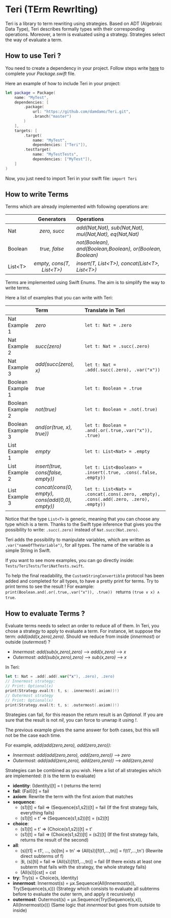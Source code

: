 # Teri (TErm RewrIting)

Teri is a library to term rewriting using strategies.
Based on ADT (Algebraic Data Type), Teri describes formally types with their corresponding operations.
Moreover, a term is evaluated using a strategy.
Strategies select the way of evaluate a term.

## How to use Teri ?

You need to create a dependency in your project.
Follow steps write [here](https://github.com/apple/swift-package-manager/blob/master/Documentation/Usage.md#defining-dependencies) to complete your *Package.swift* file.

Here an example of how to include Teri in your project:

```Swift
let package = Package(
    name: "MyTest",
    dependencies: [
        .package(
            url: "https://github.com/damdamo/Teri.git",
            .branch("master")
        )
    ],
    targets: [
        .target(
            name: "MyTest",
            dependencies: ["Teri"]),
        .testTarget(
            name: "MyTestTests",
            dependencies: ["MyTest"]),
    ]
)
```
Now, you just need to import Teri in your swift file: `import Teri`

## How to write Terms

Terms which are already implemented with following operations are:

|         | Generators    | Operations                  |
|---------|:-------------:|:----------------------------|
| Nat     |*zero, succ*  |  *add(Nat,Nat), sub(Nat,Nat), mul(Nat,Nat), eq(Nat,Nat)* |
| Boolean | *true, false* | *not(Boolean), and(Boolean,Boolean), or(Boolean, Boolean)* |
| List\<T>| *empty, cons(T, List\<T>)* | *insert(T, List\<T>), concat(List\<T>, List\<T>)*|

Terms are implemented using Swift Enums.
The aim is to simplify the way to write terms.

Here a list of examples that you can write with Teri:

|                | Term  | Translate in Teri                   |
|----------------|:------|:-----------------------------------|
| Nat Example 1 | *zero*   | `let t: Nat = .zero`          |
| Nat Example 2 | *succ(zero)*| `let t: Nat = .succ(.zero)`|
| Nat Example 3 | *add(succ(zero), x)* | `let t: Nat = .add(.succ(.zero), .var("x"))`|
| Boolean Example 1 | *true*   | `let t: Boolean = .true`          |
| Boolean Example 2 | *not(true)*| `let t: Boolean = .not(.true)`|
| Boolean Example 3 | *and(or(true, x), true))* | `let t: Boolean = .and(.or(.true,.var("x")), .true)`|
| List Example 1 | *empty*   | `let t: List<Nat> = .empty`|
| List Example 2 | *insert(true, cons(false, empty))*   | `let t: List<Boolean> = .insert(.true, .cons(.false, .empty))`|
| List Example 3 | *concat(cons(0, empty), cons(add(0,0), empty))*   | `let t: List<Nat> = .concat(.cons(.zero, .empty), .cons(.add(.zero, .zero), .empty))`|

Notice that the type `List<T>` is generic, meaning that you can choose any type which is a term.
Thanks to the Swift type inference that gives you the possibility to write: `.succ(.zero)` instead of `Nat.succ(Nat.zero)`.

Teri adds the possibility to manipulate variables, which are written as `.var("nameOfTheVariable")`, for all types.
The name of the variable is a simple String in Swift.

If you want to see more examples, you can go directly inside: `Tests/TeriTests/TeriNatTests.swift`.

To help the final readability, the `CustomStringConvertible` protocol has been added and completed for all types, to have a pretty print for terms.
Try to print terms to see the result !
For example: `print(Boolean.and(.or(.true,.var("x")), .true))
` returns `(true ∨ x) ∧ true`.

## How to evaluate Terms ?

Evaluate terms needs to select an order to reduce all of them.
In Teri, you chose a strategy to apply to evaluate a term.
For instance, let suppose the term: *add(add(x,zero),zero)*.
Should we reduce from inside (*innermost*) or outside (*outermost*) ?
- *Innermost*: *add(sub(x,zero),zero)* --> *add(x,zero)* --> *x*
- *Outermost*: *add(sub(x,zero),zero)* --> *sub(x,zero)* --> *x*

In Teri:
```Swift
let t: Nat = .add(.add(.var("x"), .zero), .zero)
// Innermost strategy:
// Print: Optional(x)
print(Strategy.eval(t: t, s: .innermost(.axiom))!)
// Outermost strategy
// Print: Optional(x)
print(Strategy.eval(t: t, s: .outermost(.axiom))!)
```

Strategies can fail, for this reason the return result is an *Optional*.
If you are sure that the result is not *nil*, you can force to unwrap it using *!*.

The previous example gives the same answer for both cases, but this will not be the case each time.

For example, *add(add(zero,zero), add(zero,zero))*:
- *Innermost*: *add(add(zero,zero), add(zero,zero))* --> *zero*
- *Outermost*: *add(add(zero,zero), add(zero,zero))* --> *add(zero,zero)*

Strategies can be combined as you wish.
Here a list of all strategies which are implemented:
(t is the term to evaluate)
- **identity**: (Identity)[t] = t (returns the term)
- **fail**: (Fail)[t] = fail
- **axiom**: Rewrite the term with the first axiom that matches
- **sequence**:
  - (s1)[t] = fail => (Sequence(s1,s2))[t] = fail (If the first strategy fails, everything fails)
  - (s1)[t] = t' => (Sequence(s1,s2))[t] = (s2)[t]
- **choice**:
  - (s1)[t] = t' => (Choice(s1,s2))[t] = t'
  - (s1)[t] = fail => (Choice(s1,s2))[t] = (s2)[t] (If the first strategy fails, returns the result of the second)
- **all**:
  - (s)[t1] = t1', ..., (s)[tn] = tn' => (All(s))[f(t1,...,tn)] = f(t1',...,tn') (Rewrite direct subterms of f)
  - ∃i, (s)[ti] = fail => (All(s))[f(t1,...,tn)] = fail (If there exists at least one subterm that fails with the strategy, the whole strategy fails)
  - (All(s))[cst] = cst
- **try**: Try(s) = Choice(s, Identity)
- **innermost**: Innermost(s) = μx.Sequence(All(Innermost(x)), Try(Sequence(s,x))) (Strategy which consists to evaluate all subterms before to evaluate the outer term, and apply it recursively)
- **outermost**: Outermost(s) = μx.Sequence(Try(Sequence(s,x)), All(Innermost(x))) (Same logic that *innermost* but goes from outside to inside)
